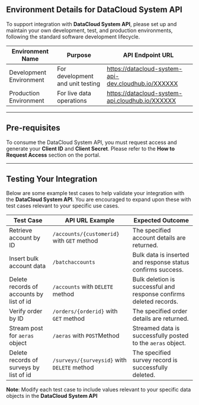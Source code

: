## Environment Details for DataCloud System API

To support integration with **DataCloud System API**, please set up and maintain your own development, test, and production environments, following the standard software development lifecycle.

| Environment Name      | Purpose                              | API Endpoint URL                                                                |
|-----------------------|--------------------------------------|---------------------------------------------------------------------------------|
| Development Environment | For development and unit testing    | https://datacloud-system-api-dev.cloudhub.io/XXXXXX                     |
| Production Environment | For live data operations            | https://datacloud-system-api.cloudhub.io/XXXXXX                          |

------

## Pre-requisites

To consume the DataCloud System API, you must request access and generate your **Client ID** and **Client Secret**. Please refer to the **How to Request Access** section on the portal.

------

## Testing Your Integration

Below are some example test cases to help validate your integration with the **DataCloud System API**. You are encouraged to expand upon these with test cases relevant to your specific use cases.

| Test Case                    | API URL Example                                                                | Expected Outcome                          |
|------------------------------|-------------------------------------------------------------------------------|-------------------------------------------|
| Retrieve account by ID       | `/accounts/{customerid}`  with `GET` method                                                    | The specified account details are returned. |
| Insert bulk account data     | `/batchaccounts`                                                              | Bulk data is inserted and response status confirms success. |
|Delete records of accounts by list of id      | `/accounts`   with `DELETE` method                                                           | Bulk deletion is successful and response confirms deleted records. |
| Verify order by ID           | `/orders/{orderid}`  with `GET` method                                                          | The specified order details are returned. |
| Stream post for `aeras` object | `/aeras` with `POST`Method                                             | Streamed data is successfully posted to the `aeras` object. |
| Delete records of surveys by list of id | `/surveys/{surveysid}` with `DELETE` method                                     | The specified survey record is successfully deleted. |

**Note**: Modify each test case to include values relevant to your specific data objects in the **DataCloud System API**

